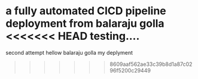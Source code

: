 a fully automated CICD pipeline deployment from balaraju golla
<<<<<<< HEAD
testing....
=======
second attempt hellow balaraju golla
my deplyment
>>>>>>> 8609aaf562ae33c39b8d1a87c0296f5200c29449
